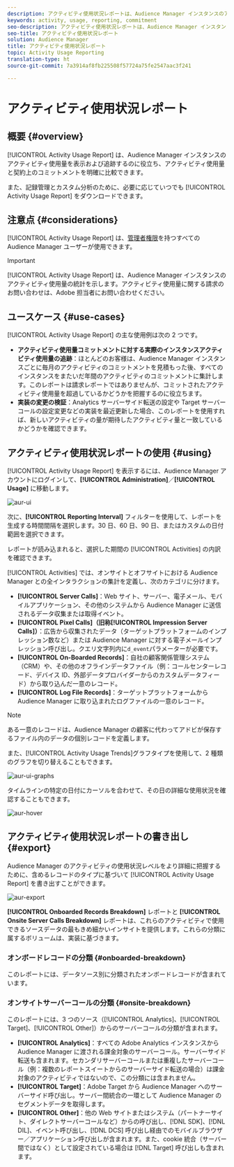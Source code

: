 ```yaml
---
description: アクティビティ使用状況レポートは、Audience Manager インスタンスのアクティビティ使用量を表示および追跡するのに役立ち、アクティビティ使用量と契約上のコミットメントを明確に比較できます。
keywords: activity, usage, reporting, commitment
seo-description: アクティビティ使用状況レポートは、Audience Manager インスタンスのアクティビティ使用量を表示および追跡するのに役立ち、アクティビティ使用量と契約上のコミットメントを明確に比較できます。
seo-title: アクティビティ使用状況レポート
solution: Audience Manager
title: アクティビティ使用状況レポート
topic: Activity Usage Reporting
translation-type: ht
source-git-commit: 7a3914af8fb225508f57724a75fe2547aac3f241

---
```



# アクティビティ使用状況レポート

## 概要 {#overview}

[!UICONTROL Activity Usage Report] は、Audience Manager インスタンスのアクティビティ使用量を表示および追跡するのに役立ち、アクティビティ使用量と契約上のコミットメントを明確に比較できます。

また、記録管理とカスタム分析のために、必要に応じていつでも [!UICONTROL Activity Usage Report] をダウンロードできます。

## 注意点 {#considerations}

[!UICONTROL Activity Usage Report] は、[管理者権限](edit-account-settings.md)を持つすべての Audience Manager ユーザーが使用できます。

> [!IMPORTANT]
>
> [!UICONTROL Activity Usage Report] は、Audience Manager インスタンスのアクティビティ使用量の統計を示します。アクティビティ使用量に関する請求のお問い合わせは、Adobe 担当者にお問い合わせください。

## ユースケース {#use-cases}

[!UICONTROL Activity Usage Report] の主な使用例は次の 2 つです。

* **アクティビティ使用量コミットメントに対する実際のインスタンスアクティビティ使用量の追跡**：ほとんどのお客様は、Audience Manager インスタンスごとに毎月のアクティビティのコミットメントを見積もった後、すべてのインスタンスをまたいだ年間のアクティビティのコミットメントに集計します。このレポートは請求レポートではありませんが、コミットされたアクティビティ使用量を超過しているかどうかを把握するのに役立ちます。
* **実装の変更の検証**：Analytics サーバーサイド転送の設定や Target サーバーコールの設定変更などの実装を最近更新した場合、このレポートを使用すれば、新しいアクティビティの量が期待したアクティビティ量と一致しているかどうかを確認できます。

## アクティビティ使用状況レポートの使用 {#using}

[!UICONTROL Activity Usage Report] を表示するには、Audience Manager アカウントにログインして、**[!UICONTROL Administration]**／**[!UICONTROL Usage]** に移動します。

![aur-ui](assets/aur-ui.png)

次に、**[!UICONTROL Reporting Interval]** フィルターを使用して、レポートを生成する時間間隔を選択します。30 日、60 日、90 日、またはカスタムの日付範囲を選択できます。

レポートが読み込まれると、選択した期間の [!UICONTROL Activities] の内訳を確認できます。

[!UICONTROL Activities] では、オンサイトとオフサイトにおける Audience Manager との全インタラクションの集計を定義し、次のカテゴリに分けます。

* **[!UICONTROL Server Calls]**：Web サイト、サーバー、電子メール、モバイルアプリケーション、その他のシステムから Audience Manager に送信されるデータ収集または取得イベント。
* **[!UICONTROL Pixel Calls]（旧称[!UICONTROL Impression Server Calls]）**：広告から収集されたデータ（ターゲットプラットフォームのインプレッション数など）または Audience Manager に対する電子メールインプレッション呼び出し。クエリ文字列内に`d_event`パラメーターが必要です。
* **[!UICONTROL On-Boarded Records]**：自社の顧客関係管理システム（CRM）や、その他のオフラインデータファイル（例：コールセンターレコード、デバイス ID、外部データプロバイダーからのカスタムデータフィード）から取り込んだ一意のレコード。
* **[!UICONTROL Log File Records]**：ターゲットプラットフォームから Audience Manager に取り込まれたログファイルの一意のレコード。

> [!NOTE]
> ある一意のレコードは、Audience Manager の顧客に代わってアドビが保存するファイル内のデータの個別レコードを定義します。

また、[!UICONTROL Activity Usage Trends]グラフタイプを使用して、2 種類のグラフを切り替えることもできます。

![aur-ui-graphs](assets/aur-ui-graphs.png)

タイムラインの特定の日付にカーソルを合わせて、その日の詳細な使用状況を確認することもできます。

![aur-hover](assets/aur-hover.png)

## アクティビティ使用状況レポートの書き出し {#export}

Audience Manager のアクティビティの使用状況レベルをより詳細に把握するために、含めるレコードのタイプに基づいて [!UICONTROL Activity Usage Report] を書き出すことができます。

![aur-export](assets/aur-export.png)

**[!UICONTROL Onboarded Records Breakdown]** レポートと **[!UICONTROL Onsite Server Calls Breakdown]** レポートは、これらのアクティビティで使用できるソースデータの最もきめ細かいインサイトを提供します。これらの分類に属するボリュームは、実装に基づきます。

### オンボードレコードの分類 {#onboarded-breakdown}

このレポートには、データソース別に分類されたオンボードレコードが含まれています。

### オンサイトサーバーコールの分類 {#onsite-breakdown}

このレポートには、3 つのソース（[!UICONTROL Analytics]、[!UICONTROL Target]、[!UICONTROL Other]）からのサーバーコールの分類が含まれます。

* **[!UICONTROL Analytics]**：すべての Adobe Analytics インスタンスから Audience Manager に渡される課金対象のサーバーコール。サーバーサイド転送も含まれます。セカンダリサーバーコールまたは重複したサーバーコール（例：複数のレポートスイートからのサーバーサイド転送の場合）は課金対象のアクティビティではないので、この分類には含まれません。
* **[!UICONTROL Target]**：Adobe Target から Audience Manager へのサーバーサイド呼び出し。サーバー間統合の一環として Audience Manager のセグメントデータを取得します。
* **[!UICONTROL Other]**：他の Web サイトまたはシステム（パートナーサイト、ダイレクトサーバーコールなど）からの呼び出し、[!DNL SDK]、[!DNL DIL]、イベント呼び出し、[!DNL DCS] 呼び出し経由でのモバイルブラウザー／アプリケーション呼び出しが含まれます。また、cookie 統合（サーバー間ではなく）として設定されている場合は [!DNL Target] 呼び出しも含まれます。
